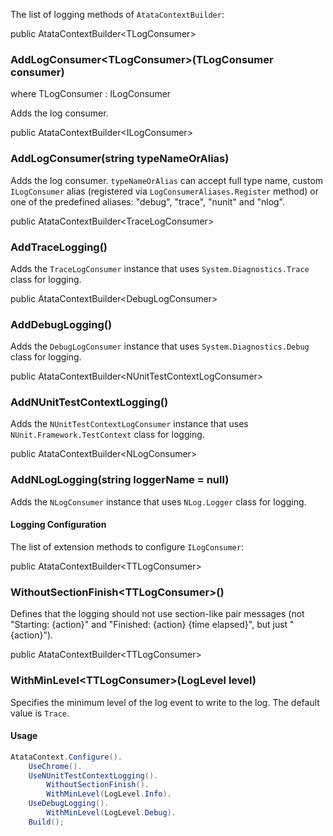 The list of logging methods of `AtataContextBuilder`:

<div class="member">
    <span class="head"><span class="keyword">public</span> <span class="type">AtataContextBuilder</span>&lt;<span class="type">TLogConsumer</span>&gt;</span>
    <h3><span class="body">AddLogConsumer<wbr>&lt;<span class="type">TLogConsumer</span>&gt;</span><span class="tail">(<span class="type">TLogConsumer</span> consumer)</span></h3>
    <span class="where"><span class="keyword">where</span> <span class="type">TLogConsumer</span> : <span class="type">ILogConsumer</span></span>
</div>

Adds the log consumer.

<div class="member">
    <span class="head"><span class="keyword">public</span> <span class="type">AtataContextBuilder</span><wbr>&lt;<span class="type">ILogConsumer</span>&gt;</span>
    <h3><span class="body">AddLogConsumer</span><span class="tail">(<span class="keyword">string</span> typeNameOrAlias)</span></h3>
</div>

Adds the log consumer. `typeNameOrAlias` can accept full type name, custom `ILogConsumer` alias (registered via `LogConsumerAliases.Register` method) or one of the predefined aliases: "debug", "trace", "nunit" and "nlog".

<div class="member">
    <span class="head"><span class="keyword">public</span> <span class="type">AtataContextBuilder</span>&lt;<span class="type">TraceLogConsumer</span>&gt;</span>
    <h3><span class="body">AddTraceLogging()</span></h3>
</div>

Adds the `TraceLogConsumer` instance that uses `System.Diagnostics.Trace` class for logging.

<div class="member">
    <span class="head"><span class="keyword">public</span> <span class="type">AtataContextBuilder</span>&lt;<span class="type">DebugLogConsumer</span>&gt;</span>
    <h3><span class="body">AddDebugLogging()</span></h3>
</div>

Adds the `DebugLogConsumer` instance that uses `System.Diagnostics.Debug` class for logging.

<div class="member">
    <span class="head"><span class="keyword">public</span> <span class="type">AtataContextBuilder</span>&lt;<span class="type">NUnitTestContextLogConsumer</span>&gt;</span>
    <h3><span class="body">AddNUnitTestContextLogging()</span></h3>
</div>

Adds the `NUnitTestContextLogConsumer` instance that uses `NUnit.Framework.TestContext` class for logging.

<div class="member">
    <span class="head"><span class="keyword">public</span> <span class="type">AtataContextBuilder</span>&lt;<span class="type">NLogConsumer</span>&gt;</span>
    <h3><span class="body">AddNLogLogging</span><span class="tail">(<span class="keyword">string</span> loggerName = <span class="keyword">null</span>)</span></h3>
</div>

Adds the `NLogConsumer` instance that uses `NLog.Logger` class for logging.

#### Logging Configuration

The list of extension methods to configure `ILogConsumer`:

<div class="member">
    <span class="head"><span class="keyword">public</span> <span class="type">AtataContextBuilder</span>&lt;<span class="type">TTLogConsumer</span>&gt;</span>
    <h3><span class="body">WithoutSectionFinish<wbr>&lt;<span class="type">TTLogConsumer</span>&gt;()</span></h3>
</div>

Defines that the logging should not use section-like pair messages (not "Starting: {action}" and "Finished: {action} {time elapsed}", but just "{action}").

<div class="member">
    <span class="head"><span class="keyword">public</span> <span class="type">AtataContextBuilder</span>&lt;<span class="type">TTLogConsumer</span>&gt;</span>
    <h3><span class="body">WithMinLevel<wbr>&lt;<span class="type">TTLogConsumer</span>&gt;</span><span class="tail">(<span class="type">LogLevel</span> level)</span></h3>
</div>

Specifies the minimum level of the log event to write to the log. The default value is `Trace`.

#### Usage

```cs
AtataContext.Configure().
    UseChrome().
    UseNUnitTestContextLogging().
        WithoutSectionFinish().
        WithMinLevel(LogLevel.Info).
    UseDebugLogging().
        WithMinLevel(LogLevel.Debug).
    Build();
```